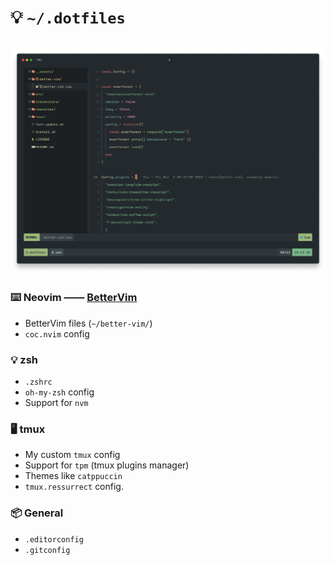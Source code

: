 # :bulb: `~/.dotfiles`
<h2 align="center">
  <img style="border-radius:8px" width="920" src="./__assets/preview-v6.png" />
  <br>
 </h2>

### ⌨️ Neovim —— [BetterVim](https://bettervim.com)
- BetterVim files (`~/better-vim/`)
- `coc.nvim` config

### 💡 zsh
  - `.zshrc`
  - `oh-my-zsh` config
  - Support for `nvm`

### 🖥️ tmux
  - My custom `tmux` config
  - Support for `tpm` (tmux plugins manager)
  - Themes like `catppuccin`
  - `tmux.ressurrect` config.

### 📦 General
  - `.editorconfig`
  - `.gitconfig`
